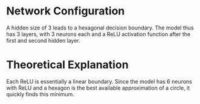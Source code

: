 # Network Configuration
A hidden size of 3 leads to a hexagonal decision boundary.
The model thus has 3 layers, with 3 neurons each and a ReLU activation function after the first and second hidden layer.

# Theoretical Explanation
Each ReLU is essentially a linear boundary.
Since the model has 6 neurons with ReLU and a hexagon is the best available approximation of a circle, it quickly finds this minimum.

